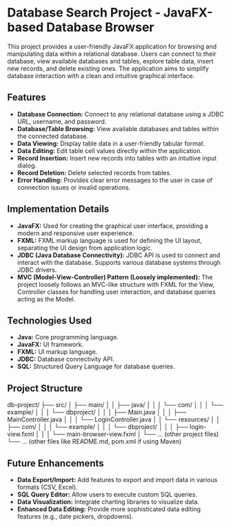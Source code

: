 # Database Search Project - JavaFX-based Database Browser

This project provides a user-friendly JavaFX application for browsing and manipulating data within a relational database.  Users can connect to their database, view available databases and tables, explore table data, insert new records, and delete existing ones.  The application aims to simplify database interaction with a clean and intuitive graphical interface.

## Features

* **Database Connection:** Connect to any relational database using a JDBC URL, username, and password.
* **Database/Table Browsing:**  View available databases and tables within the connected database.
* **Data Viewing:** Display table data in a user-friendly tabular format.
* **Data Editing:**  Edit table cell values directly within the application.
* **Record Insertion:**  Insert new records into tables with an intuitive input dialog.
* **Record Deletion:**  Delete selected records from tables.
* **Error Handling:** Provides clear error messages to the user in case of connection issues or invalid operations.

## Implementation Details

* **JavaFX:** Used for creating the graphical user interface, providing a modern and responsive user experience.
* **FXML:**  FXML markup language is used for defining the UI layout, separating the UI design from application logic.
* **JDBC (Java Database Connectivity):**  JDBC API is used to connect and interact with the database.  Supports various database systems through JDBC drivers.
* **MVC (Model-View-Controller) Pattern (Loosely implemented):** The project loosely follows an MVC-like structure with FXML for the View, Controller classes for handling user interaction, and database queries acting as the Model.

## Technologies Used

* **Java:** Core programming language.
* **JavaFX:** UI framework.
* **FXML:** UI markup language.
* **JDBC:** Database connectivity API.
* **SQL:**  Structured Query Language for database queries.


## Project Structure

db-project/
├── src/
│ ├── main/
│ │ ├── java/
│ │ │ └── com/
│ │ │ └── example/
│ │ │ └── dbproject/
│ │ │ ├── Main.java
│ │ │ ├── MainController.java
│ │ │ └── LoginController.java
│ │ └── resources/
│ │ ├── com/
│ │ │ └── example/
│ │ │ └── dbproject/
│ │ │ ├── login-view.fxml
│ │ │ └── main-browser-view.fxml
│ └── ... (other project files)
└── ... (other files like README.md, pom.xml if using Maven)

## Future Enhancements

* **Data Export/Import:**  Add features to export and import data in various formats (CSV, Excel).
* **SQL Query Editor:**  Allow users to execute custom SQL queries.
* **Data Visualization:** Integrate charting libraries to visualize data.
* **Enhanced Data Editing:**  Provide more sophisticated data editing features (e.g., date pickers, dropdowns).
